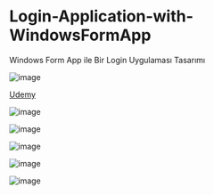 # Login-Application-with-WindowsFormApp
Windows Form App ile Bir Login Uygulaması Tasarımı

![image](https://github.com/aliylmztr/MiniATM/assets/123991935/3fa5e9fc-1204-4dc2-909d-299d60362699)

<a href="https://www.udemy.com/">Udemy </a>

![image](https://github.com/aliylmztr/Login-Application-with-WindowsFormApp/assets/123991935/8916ab93-65f5-41ed-b315-74169ec8aa96)

![image](https://github.com/aliylmztr/Login-Application-with-WindowsFormApp/assets/123991935/f0f4cfc2-eec4-42af-a140-314485f7ccf4)

![image](https://github.com/aliylmztr/Login-Application-with-WindowsFormApp/assets/123991935/aef11aba-bf6d-4584-ba3a-e1a94344e492)

![image](https://github.com/aliylmztr/Login-Application-with-WindowsFormApp/assets/123991935/a3394db9-f035-4179-ab27-c2a885a1430f)

![image](https://github.com/aliylmztr/Login-Application-with-WindowsFormApp/assets/123991935/e5210cf8-0078-48e3-928a-298998b8fa81)
